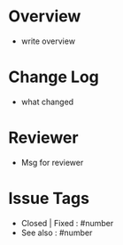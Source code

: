 # Overview
- write overview

# Change Log
- what changed

# Reviewer
- Msg for reviewer

# Issue Tags
- Closed | Fixed : #number
- See also : #number

